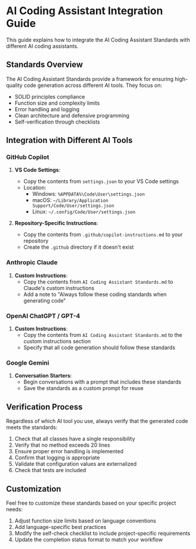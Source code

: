 # AI Coding Assistant Integration Guide

This guide explains how to integrate the AI Coding Assistant Standards with different AI coding assistants.

## Standards Overview

The AI Coding Assistant Standards provide a framework for ensuring high-quality code generation across different AI tools. They focus on:

- SOLID principles compliance
- Function size and complexity limits
- Error handling and logging
- Clean architecture and defensive programming
- Self-verification through checklists

## Integration with Different AI Tools

### GitHub Copilot

1. **VS Code Settings**: 
   - Copy the contents from `settings.json` to your VS Code settings
   - Location: 
     - Windows: `%APPDATA%\Code\User\settings.json`
     - macOS: `~/Library/Application Support/Code/User/settings.json`
     - Linux: `~/.config/Code/User/settings.json`

2. **Repository-Specific Instructions**:
   - Copy the contents from `.github/copilot-instructions.md` to your repository
   - Create the `.github` directory if it doesn't exist

### Anthropic Claude

1. **Custom Instructions**:
   - Copy the contents from `AI Coding Assistant Standards.md` to Claude's custom instructions
   - Add a note to "Always follow these coding standards when generating code"

### OpenAI ChatGPT / GPT-4

1. **Custom Instructions**:
   - Copy the contents from `AI Coding Assistant Standards.md` to the custom instructions section
   - Specify that all code generation should follow these standards

### Google Gemini

1. **Conversation Starters**:
   - Begin conversations with a prompt that includes these standards
   - Save the standards as a custom prompt for reuse

## Verification Process

Regardless of which AI tool you use, always verify that the generated code meets the standards:

1. Check that all classes have a single responsibility
2. Verify that no method exceeds 20 lines
3. Ensure proper error handling is implemented
4. Confirm that logging is appropriate
5. Validate that configuration values are externalized
6. Check that tests are included

## Customization

Feel free to customize these standards based on your specific project needs:

1. Adjust function size limits based on language conventions
2. Add language-specific best practices
3. Modify the self-check checklist to include project-specific requirements
4. Update the completion status format to match your workflow
